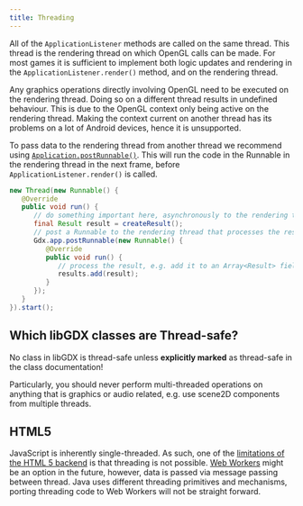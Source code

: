 ```yaml
---
title: Threading
---
```

All of the `ApplicationListener` methods are called on the same thread. This thread is the rendering thread on which OpenGL calls can be made. For most games it is sufficient to implement both logic updates and rendering in the `ApplicationListener.render()` method, and on the rendering thread.

Any graphics operations directly involving OpenGL need to be executed on the rendering thread. Doing so on a different thread results in undefined behaviour. This is due to the OpenGL context only being active on the rendering thread. Making the context current on another thread has its problems on a lot of Android devices, hence it is unsupported.

To pass data to the rendering thread from another thread we recommend using [`Application.postRunnable()`](https://github.com/libgdx/libgdx/blob/master/gdx/src/com/badlogic/gdx/Application.java#L188). This will run the code in the Runnable in the rendering thread in the next frame, before `ApplicationListener.render()` is called.

```java
new Thread(new Runnable() {
   @Override
   public void run() {
      // do something important here, asynchronously to the rendering thread
      final Result result = createResult();
      // post a Runnable to the rendering thread that processes the result
      Gdx.app.postRunnable(new Runnable() {
         @Override
         public void run() {
            // process the result, e.g. add it to an Array<Result> field of the ApplicationListener.
            results.add(result);
         }
      });
   }
}).start();
```

## Which libGDX classes are Thread-safe? ##
No class in libGDX is thread-safe unless **explicitly marked** as thread-safe in the class documentation!

Particularly, you should never perform multi-threaded operations on anything that is graphics or audio related, e.g. use scene2D components from multiple threads.

## HTML5 ##
JavaScript is inherently single-threaded. As such, one of the [limitations of the HTML 5 backend](/wiki/html5-backend-and-gwt-specifics#differences-between-gwt-and-desktop-java) is that threading is not possible. [Web Workers](http://www.whatwg.org/specs/web-apps/current-work/multipage/workers.html) might be an option in the future, however, data is passed via message passing between thread. Java uses different threading primitives and mechanisms, porting threading code to Web Workers will not be straight forward.
